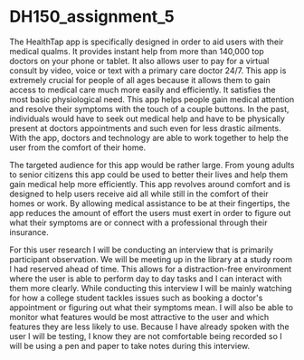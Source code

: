 # DH150_assignment_5

The HealthTap app is specifically designed in order to aid users with their medical qualms. It provides instant help from more than 140,000 top doctors on your phone or tablet. It also allows user to pay for a virtual consult by video, voice or text with a primary care doctor 24/7. This app is extremely crucial for people of all ages because it allows them to gain access to medical care much more easily and efficiently. It satisfies the most basic physiological need. This app helps people gain medical attention and resolve their symptoms with the touch of a couple buttons. In the past, individuals would have to seek out medical help and have to be physically present at doctors appointments and such even for less drastic ailments. With the app, doctors and technology are able to work together to help the user from the comfort of their home. 


The targeted audience for this app would be rather large. From young adults to senior citizens this app could be used to better their lives and help them gain medical help more efficiently. This app revolves around comfort and is designed to help users receive aid all while still in the comfort of their homes or work. By allowing medical assistance to be at their fingertips, the app reduces the amount of effort the users must exert in order to figure out what their symptoms are or connect with a professional through their insurance. 


For this user research I will be conducting an interview that is primarily participant observation. We will be meeting up in the library at a study room I had reserved ahead of time. This allows for a distraction-free environment where the user is able to perform day to day tasks and I can interact with them more clearly. While conducting this interview I will be mainly watching for how a college student tackles issues such as booking a doctor's appointment or figuring out what their symptoms mean. I will also be able to monitor what features would be most attractive to the user and which features they are less likely to use. Because I have already spoken with the user I will be testing, I know they are not comfortable being recorded so I will be using a pen and paper to take notes during this interview. 
